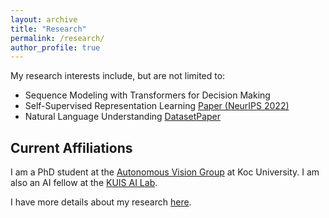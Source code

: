 ```yaml
---
layout: archive
title: "Research"
permalink: /research/
author_profile: true
---
```


My research interests include, but are not limited to:
* Sequence Modeling with Transformers for Decision Making
* Self-Supervised Representation Learning [Paper (NeurIPS 2022)](https://arxiv.org/abs/2209.07999)
* Natural Language Understanding [Dataset]((https://github.com/google/BIG-bench/tree/main/bigbench/benchmark_tasks/minute_mysteries_qa))[Paper](https://arxiv.org/abs/2209.07999)

## Current Affiliations

I am a PhD student at the [Autonomous Vision Group](https://mysite.ku.edu.tr/fguney/) at Koc University. I am also an AI fellow at the [KUIS AI Lab](https://ai.ku.edu.tr/).

I have more details about my research [here](shadihamdan.com/publications).
